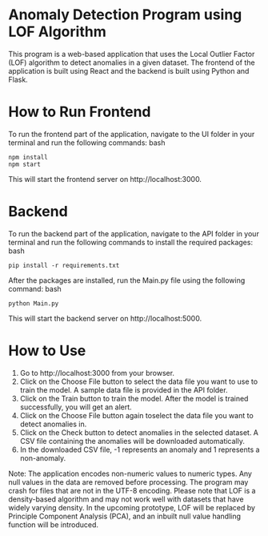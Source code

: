# Anomaly Detection Program using LOF Algorithm

This program is a web-based application that uses the Local Outlier Factor (LOF) algorithm to detect anomalies in a given dataset. The frontend of the application is built using React and the backend is built using Python and Flask.

# How to Run Frontend

To run the frontend part of the application, navigate to the UI folder in your terminal and run the following commands:
bash

```
npm install
npm start
```

This will start the frontend server on http://localhost:3000.

# Backend

To run the backend part of the application, navigate to the API folder in your terminal and run the following commands to install the required packages:
bash
```
pip install -r requirements.txt
```

After the packages are installed, run the Main.py file using the following command:
bash
```
python Main.py
```

This will start the backend server on http://localhost:5000.

# How to Use

1. Go to http://localhost:3000 from your browser.
2. Click on the Choose File button to select the data file you want to use to train the model. A sample data file is provided in the API folder.
3. Click on the Train button to train the model. After the model is trained successfully, you will get an alert.
4. Click on the Choose File button again toselect the data file you want to detect anomalies in.
5. Click on the Check button to detect anomalies in the selected dataset. A CSV file containing the anomalies will be downloaded automatically.
6. In the downloaded CSV file, -1 represents an anomaly and 1 represents a non-anomaly.

Note: The application encodes non-numeric values to numeric types. Any null values in the data are removed before processing. The program may crash for files that are not in the UTF-8 encoding. Please note that LOF is a density-based algorithm and may not work well with datasets that have widely varying density. In the upcoming prototype, LOF will be replaced by Principle Component Analysis (PCA), and an inbuilt null value handling function will be introduced.